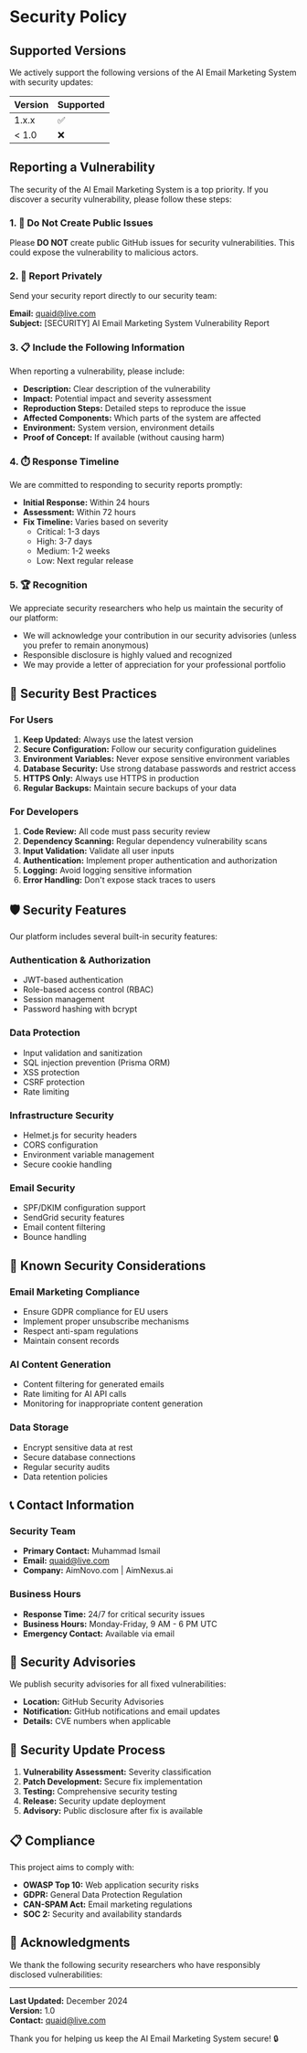 # Security Policy

## Supported Versions

We actively support the following versions of the AI Email Marketing System with security updates:

| Version | Supported          |
| ------- | ------------------ |
| 1.x.x   | :white_check_mark: |
| < 1.0   | :x:                |

## Reporting a Vulnerability

The security of the AI Email Marketing System is a top priority. If you discover a security vulnerability, please follow these steps:

### 1. 🚨 Do Not Create Public Issues

Please **DO NOT** create public GitHub issues for security vulnerabilities. This could expose the vulnerability to malicious actors.

### 2. 📧 Report Privately

Send your security report directly to our security team:

**Email:** quaid@live.com  
**Subject:** [SECURITY] AI Email Marketing System Vulnerability Report

### 3. 📋 Include the Following Information

When reporting a vulnerability, please include:

- **Description:** Clear description of the vulnerability
- **Impact:** Potential impact and severity assessment
- **Reproduction Steps:** Detailed steps to reproduce the issue
- **Affected Components:** Which parts of the system are affected
- **Environment:** System version, environment details
- **Proof of Concept:** If available (without causing harm)

### 4. ⏱️ Response Timeline

We are committed to responding to security reports promptly:

- **Initial Response:** Within 24 hours
- **Assessment:** Within 72 hours
- **Fix Timeline:** Varies based on severity
  - Critical: 1-3 days
  - High: 3-7 days
  - Medium: 1-2 weeks
  - Low: Next regular release

### 5. 🏆 Recognition

We appreciate security researchers who help us maintain the security of our platform:

- We will acknowledge your contribution in our security advisories (unless you prefer to remain anonymous)
- Responsible disclosure is highly valued and recognized
- We may provide a letter of appreciation for your professional portfolio

## 🔐 Security Best Practices

### For Users

1. **Keep Updated:** Always use the latest version
2. **Secure Configuration:** Follow our security configuration guidelines
3. **Environment Variables:** Never expose sensitive environment variables
4. **Database Security:** Use strong database passwords and restrict access
5. **HTTPS Only:** Always use HTTPS in production
6. **Regular Backups:** Maintain secure backups of your data

### For Developers

1. **Code Review:** All code must pass security review
2. **Dependency Scanning:** Regular dependency vulnerability scans
3. **Input Validation:** Validate all user inputs
4. **Authentication:** Implement proper authentication and authorization
5. **Logging:** Avoid logging sensitive information
6. **Error Handling:** Don't expose stack traces to users

## 🛡️ Security Features

Our platform includes several built-in security features:

### Authentication & Authorization

- JWT-based authentication
- Role-based access control (RBAC)
- Session management
- Password hashing with bcrypt

### Data Protection

- Input validation and sanitization
- SQL injection prevention (Prisma ORM)
- XSS protection
- CSRF protection
- Rate limiting

### Infrastructure Security

- Helmet.js for security headers
- CORS configuration
- Environment variable management
- Secure cookie handling

### Email Security

- SPF/DKIM configuration support
- SendGrid security features
- Email content filtering
- Bounce handling

## 🚨 Known Security Considerations

### Email Marketing Compliance

- Ensure GDPR compliance for EU users
- Implement proper unsubscribe mechanisms
- Respect anti-spam regulations
- Maintain consent records

### AI Content Generation

- Content filtering for generated emails
- Rate limiting for AI API calls
- Monitoring for inappropriate content generation

### Data Storage

- Encrypt sensitive data at rest
- Secure database connections
- Regular security audits
- Data retention policies

## 📞 Contact Information

### Security Team

- **Primary Contact:** Muhammad Ismail
- **Email:** quaid@live.com
- **Company:** AimNovo.com | AimNexus.ai

### Business Hours

- **Response Time:** 24/7 for critical security issues
- **Business Hours:** Monday-Friday, 9 AM - 6 PM UTC
- **Emergency Contact:** Available via email

## 📜 Security Advisories

We publish security advisories for all fixed vulnerabilities:

- **Location:** GitHub Security Advisories
- **Notification:** GitHub notifications and email updates
- **Details:** CVE numbers when applicable

## 🔄 Security Update Process

1. **Vulnerability Assessment:** Severity classification
2. **Patch Development:** Secure fix implementation
3. **Testing:** Comprehensive security testing
4. **Release:** Security update deployment
5. **Advisory:** Public disclosure after fix is available

## 📋 Compliance

This project aims to comply with:

- **OWASP Top 10:** Web application security risks
- **GDPR:** General Data Protection Regulation
- **CAN-SPAM Act:** Email marketing regulations
- **SOC 2:** Security and availability standards

## 🙏 Acknowledgments

We thank the following security researchers who have responsibly disclosed vulnerabilities:

<!-- This section will be updated as vulnerabilities are reported and fixed -->

---

**Last Updated:** December 2024  
**Version:** 1.0  
**Contact:** quaid@live.com

Thank you for helping us keep the AI Email Marketing System secure! 🔒
